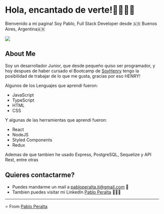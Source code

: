 # Hola, encantado de verte!👋👨🏻‍💻

Bienvenido a mi pagina! Soy Pablo, Full Stack Developer desde 🇦🇷 Buenos Aires, Argentina🇦🇷

<img src='https://i.imgur.com/77ghjF2.png' />

## About Me

<p>Soy un desarrollador Junior, que desde pequeño quiso ser programador, y hoy despues de haber cursado el Bootcamp de <a href="soyhenry.com">SoyHenry</a> tengo la posibilidad de trabajar de lo que me gusta, gracias por eso HENRY!</p>

<p>Algunos de los Lenguajes que aprendi fueron:</p>
<ul>
  <li>JavaScript</li>
  <li>TypeScript</li>
  <li>HTML</li>
  <li>CSS</li>
</ul>

<p>Y algunas de las herramientas que aprendi fueron:</p>
<ul>
  <li>React</li>
  <li>NodeJS</li>
  <li>Styled Components</li>
  <li>Redux</li>
</ul>

<p>Ademas de que tambien he usado Express, PostgreSQL, Sequelize y API Rest, entre otras</p>


## Quieres contactarme?
- Puedes mandarme un mail a <a href="mailto:pabloperalta.it@gmail.com">pabloperalta.it@gmail.com</a> 📩
- Tambien puedes visitar mi LinkedIn <a href="https://www.linkedin.com/in/pablo-peralta-it/">Pablo Peralta</a> 🙋🏻‍♂️


---
⭐️ From [Pablo Peralta](https://github.com/PaulPeralta)
